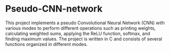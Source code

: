 # Pseudo-CNN-network
This project implements a pseudo Convolutional Neural Network (CNN) with various modes to perform different operations such as printing weights, calculating weighted sums, applying the ReLU function, softmax, and finding maximum values. The project is written in C and consists of several functions organized in different modes.
